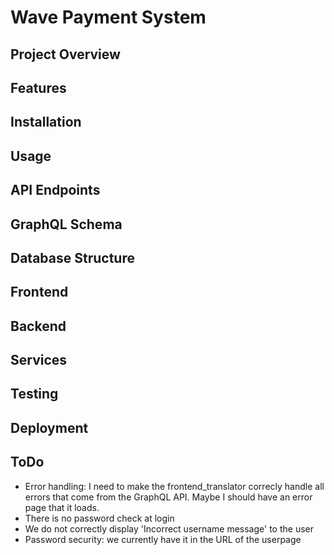 # Wave Payment System

## Project Overview

## Features

## Installation

## Usage

## API Endpoints

## GraphQL Schema

## Database Structure

## Frontend

## Backend

## Services

## Testing

## Deployment

## ToDo
- Error handling: I need to make the frontend_translator correcly handle all errors that come from the GraphQL API. Maybe I should have an error page that it loads.
- There is no password check at login
- We do not correctly display 'Incorrect username message' to the user
- Password security: we currently have it in the URL of the userpage

